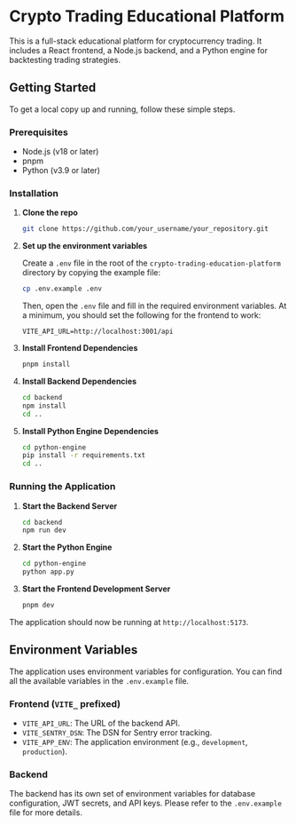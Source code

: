 # Crypto Trading Educational Platform

This is a full-stack educational platform for cryptocurrency trading. It includes a React frontend, a Node.js backend, and a Python engine for backtesting trading strategies.

## Getting Started

To get a local copy up and running, follow these simple steps.

### Prerequisites

*   Node.js (v18 or later)
*   pnpm
*   Python (v3.9 or later)

### Installation

1.  **Clone the repo**
    ```sh
    git clone https://github.com/your_username/your_repository.git
    ```
2.  **Set up the environment variables**

    Create a `.env` file in the root of the `crypto-trading-education-platform` directory by copying the example file:
    ```sh
    cp .env.example .env
    ```
    Then, open the `.env` file and fill in the required environment variables. At a minimum, you should set the following for the frontend to work:
    ```
    VITE_API_URL=http://localhost:3001/api
    ```
3.  **Install Frontend Dependencies**
    ```sh
    pnpm install
    ```
4.  **Install Backend Dependencies**
    ```sh
    cd backend
    npm install
    cd ..
    ```
5.  **Install Python Engine Dependencies**
    ```sh
    cd python-engine
    pip install -r requirements.txt
    cd ..
    ```

### Running the Application

1.  **Start the Backend Server**
    ```sh
    cd backend
    npm run dev
    ```
2.  **Start the Python Engine**
    ```sh
    cd python-engine
    python app.py
    ```
3.  **Start the Frontend Development Server**
    ```sh
    pnpm dev
    ```

The application should now be running at `http://localhost:5173`.

## Environment Variables

The application uses environment variables for configuration. You can find all the available variables in the `.env.example` file.

### Frontend (`VITE_` prefixed)

*   `VITE_API_URL`: The URL of the backend API.
*   `VITE_SENTRY_DSN`: The DSN for Sentry error tracking.
*   `VITE_APP_ENV`: The application environment (e.g., `development`, `production`).

### Backend

The backend has its own set of environment variables for database configuration, JWT secrets, and API keys. Please refer to the `.env.example` file for more details.
